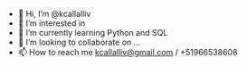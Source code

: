 - 👋 Hi, I’m @kcallalliv
- 👀 I’m interested in 
- 🌱 I’m currently learning Python and SQL
- 💞️ I’m looking to collaborate on ...
- 📫 How to reach me kcallalliv@gmail.com / +51966538608

<!---
kcallalliv/kcallalliv is a ✨ special ✨ repository because its `README.md` (this file) appears on your GitHub profile.
You can click the Preview link to take a look at your changes.
--->
